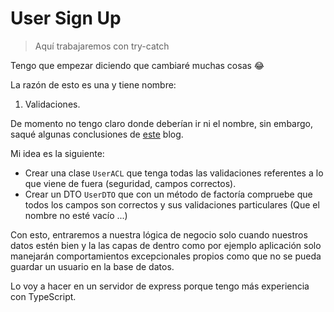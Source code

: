 # User Sign Up
> Aquí trabajaremos con try-catch

Tengo que empezar diciendo que cambiaré muchas cosas 😂

La razón de esto es una y tiene nombre:
1. Validaciones.

De momento no tengo claro donde deberían ir ni el nombre, sin embargo, saqué algunas conclusiones de [este](http://www.modestosanjuan.com/post/validaciones-donde-os-pongo/) blog.

Mi idea es la siguiente:

* Crear una clase `UserACL` que tenga todas las validaciones referentes a lo que viene de fuera (seguridad, campos correctos).
* Crear un DTO `UserDTO` que con un método de factoría compruebe que todos los campos son correctos y sus validaciones particulares (Que el nombre no esté vacío ...)

Con esto, entraremos a nuestra lógica de negocio solo cuando nuestros datos estén bien y la las capas de dentro como por ejemplo aplicación solo manejarán comportamientos excepcionales propios como que no se pueda guardar un usuario en la base de datos.

Lo voy a hacer en un servidor de express porque tengo más experiencia con TypeScript.